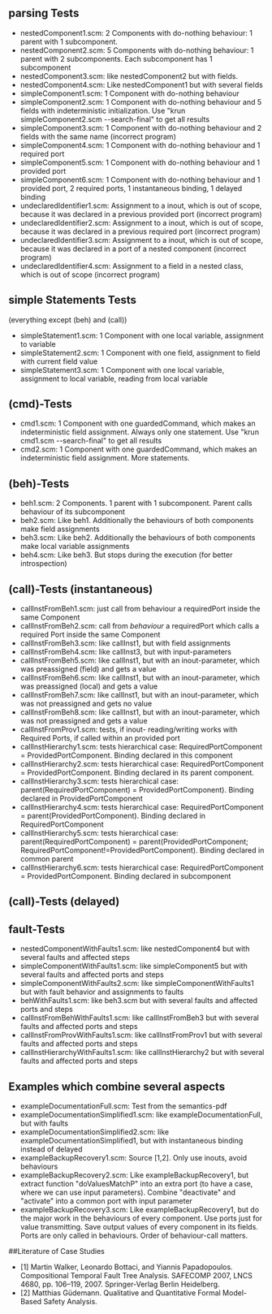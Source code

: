 ## parsing Tests

* nestedComponent1.scm: 2 Components with do-nothing behaviour: 1 parent with 1 subcomponent.
* nestedComponent2.scm: 5 Components with do-nothing behaviour: 1 parent with 2 subcomponents. Each subcomponent has 1 subcomponent
* nestedComponent3.scm: like nestedComponent2 but with fields.
* nestedComponent4.scm: Like nestedComponent1 but with several fields
* simpleComponent1.scm: 1 Component with do-nothing behaviour
* simpleComponent2.scm: 1 Component with do-nothing behaviour and 5 fields with indeterministic initialization. Use "krun simpleComponent2.scm --search-final" to get all results
* simpleComponent3.scm: 1 Component with do-nothing behaviour and 2 fields with the same name (incorrect program)
* simpleComponent4.scm: 1 Component with do-nothing behaviour and 1 required port
* simpleComponent5.scm: 1 Component with do-nothing behaviour and 1 provided port
* simpleComponent6.scm: 1 Component with do-nothing behaviour and 1 provided port, 2 required ports, 1 instantaneous binding, 1 delayed binding
* undeclaredIdentifier1.scm: Assignment to a inout, which is out of scope, because it was declared in a previous provided port (incorrect program)
* undeclaredIdentifier2.scm: Assignment to a inout, which is out of scope, because it was declared in a previous required port (incorrect program)
* undeclaredIdentifier3.scm: Assignment to a inout, which is out of scope, because it was declared in a port of a nested component (incorrect program)
* undeclaredIdentifier4.scm: Assignment to a field in a nested class, which is out of scope (incorrect program)


## simple Statements Tests

(everything except (beh) and (call))

* simpleStatement1.scm: 1 Component with one local variable, assignment to variable
* simpleStatement2.scm: 1 Component with one field, assignment to field with current field value
* simpleStatement3.scm: 1 Component with one local variable, assignment to local variable, reading from local variable


## (cmd)-Tests

* cmd1.scm: 1 Component with one guardedCommand, which makes an indeterministic field assignment. Always only one statement. Use "krun cmd1.scm --search-final" to get all results
* cmd2.scm: 1 Component with one guardedCommand, which makes an indeterministic field assignment. More statements.

## (beh)-Tests

* beh1.scm: 2 Components. 1 parent with 1 subcomponent. Parent calls behaviour of its subcomponent
* beh2.scm: Like beh1. Additionally  the behaviours of both components make field assignments
* beh3.scm: Like beh2. Additionally  the behaviours of both components make local variable assignments
* beh4.scm: Like beh3. But stops during the execution (for better introspection)


## (call)-Tests (instantaneous)

* callInstFromBeh1.scm: just call from behaviour a requiredPort inside the same Component
* callInstFromBeh2.scm: call from _behaviour_ a requiredPort which calls a required Port inside the same Component
* callInstFromBeh3.scm: like callInst1, but with field assignments
* callInstFromBeh4.scm: like callInst3, but with input-parameters
* callInstFromBeh5.scm: like callInst1, but with an inout-parameter, which was preassigned (field) and gets a value
* callInstFromBeh6.scm: like callInst1, but with an inout-parameter, which was preassigned (local) and gets a value
* callInstFromBeh7.scm: like callInst1, but with an inout-parameter, which was not preassigned and gets no value
* callInstFromBeh8.scm: like callInst1, but with an inout-parameter, which was not preassigned and gets a value
* callInstFromProv1.scm: tests, if inout- reading/writing works with Required Ports, if called within an provided port
* callInstHierarchy1.scm: tests hierarchical case: RequiredPortComponent = ProvidedPortComponent. Binding declared in this component
* callInstHierarchy2.scm: tests hierarchical case: RequiredPortComponent = ProvidedPortComponent. Binding declared in its parent component.
* callInstHierarchy3.scm: tests hierarchical case: parent(RequiredPortComponent) = ProvidedPortComponent). Binding declared in ProvidedPortComponent
* callInstHierarchy4.scm: tests hierarchical case: RequiredPortComponent = parent(ProvidedPortComponent). Binding declared in RequiredPortComponent
* callInstHierarchy5.scm: tests hierarchical case: parent(RequiredPortComponent) = parent(ProvidedPortComponent; RequiredPortComponent!=ProvidedPortComponent). Binding declared in common parent
* callInstHierarchy6.scm: tests hierarchical case: RequiredPortComponent = ProvidedPortComponent. Binding declared in subcomponent


## (call)-Tests (delayed)


## fault-Tests
* nestedComponentWithFaults1.scm: like nestedComponent4 but with several faults and affected steps
* simpleComponentWithFaults1.scm: like simpleComponent5 but with several faults and affected ports and steps
* simpleComponentWithFaults2.scm: like simpleComponentWithFaults1 but with fault behavior and assignments to faults
* behWithFaults1.scm: like beh3.scm but with several faults and affected ports and steps
* callInstFromBehWithFaults1.scm: like callInstFromBeh3 but with several faults and affected ports and steps
* callInstFromProvWithFaults1.scm: like callInstFromProv1 but with several faults and affected ports and steps
* callInstHierarchyWithFaults1.scm: like callInstHierarchy2 but with several faults and affected ports and steps


## Examples which combine several aspects

* exampleDocumentationFull.scm: Test from the semantics-pdf
* exampleDocumentationSimplified1.scm: like exampleDocumentationFull, but with faults
* exampleDocumentationSimplified2.scm: like exampleDocumentationSimplified1, but with instantaneous binding instead of delayed
* exampleBackupRecovery1.scm: Source [1,2]. Only use inouts, avoid behaviours
* exampleBackupRecovery2.scm: Like exampleBackupRecovery1, but extract function "doValuesMatchP" into an extra port (to have a case, where we can use input parameters). Combine "deactivate" and "activate" into a common port with input parameter
* exampleBackupRecovery3.scm: Like exampleBackupRecovery1, but do the major work in the behaviours of every component. Use ports just for value transmitting. Save output values of every component in its fields. Ports are only called in behaviours. Order of behaviour-call matters. 




##Literature of Case Studies

* [1] Martin Walker, Leonardo Bottaci, and Yiannis Papadopoulos. Compositional Temporal Fault Tree Analysis. SAFECOMP 2007, LNCS 4680, pp. 106–119, 2007. Springer-Verlag Berlin Heidelberg.
* [2] Matthias Güdemann. Qualitative and Quantitative Formal Model-Based Safety Analysis.